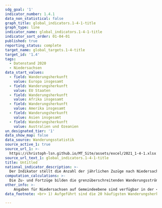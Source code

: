 ```yaml
---
sdg_goal: '1'
indicator_number: 1.4.1
data_non_statistical: false
graph_title: global_indicators.1-4-1-title
graph_type: line
indicator_name: global_indicators.1-4-1-title
indicator_sort_order: 01-04-01
published: true
reporting_status: complete
target_name: global_targets.1-4-title
target_id: '1.4'
tags:
  - Datenstand 2020
  - Niedersachsen
data_start_values:
  - field: Wanderungsherkunft
    value: Europa insgesamt
  - field: Wanderungsherkunft
    value: EU Staaten
  - field: Wanderungsherkunft
    value: Afrika insgesamt
  - field: Wanderungsherkunft
    value: Amerika insgesamt
  - field: Wanderungsherkunft
    value: Asien insgesamt
  - field: Wanderungsherkunft
    value: Australien und Ozeanien
un_designated_tier: '1'
data_show_map: false
data_source: Wanderungsstatistik
source_active_1: true
source_url_1: >-
  https://christoph-lsn.github.io/MT_Site/assets/excel/2021_1-4-1.xlsx
source_url_text_1: global_indicators.1-4-1-title
title: Untitled
national_indicator_description: >-
  Der Indikator stellt die Anzahl der jährlichen Zuzüge nach Niedersachsen aus dem Ausland (=über die Bundesgrenzen) nach dem Land der Wanderungsherkunft dar. Darüberhinaus werden die Zuzüge aus den Kontinenten aggregiert dargestellt.
computation_calculations: >-
  Die Zu- und Fortzüge bilden die grenzüberschreitenden Wanderungsströme zwischen Niedersachsen und dem Ausland nach demographischen Merkmalen ab. Die Kennzahl stellt das Ausmaß der Abwanderung aus Niedersachsen dar. Die Daten liegen differenziert nach Wanderungsziel vor. Daten über Zuzüge aus dem Ausland und die Fortzüge in das Ausland sind aussagekräftige Kennzahlen zum Wanderungsgeschehen. Sie basieren auf Angaben der Meldebehörden. Vor allem in den Jahren 2008 und 2009 ist die Aussagekraft der Daten allerdings beeinträchtigt: Die den Fortzügen dieser Jahre ins Ausland zugrunde liegenden Angaben der Meldebehörden enthalten Melderegisterbereinigungen, die infolge der Einführung der persönlichen Steueridentifikationsnummer durchgeführt worden sind. Das Ergebnis der Bereinigungen sind auch noch im Jahr 2009 nachgeholte Buchungen „Fortzug in das Ausland“, die in die Zählung der Fortzüge eingegangen sind. Die Werte werden nach dem Land des Wanderungsziels ausgewiesen. Aufgeführt sind die Länder der 20 häufigsten Staatsangehörigkeiten der Ausländerinnen und Ausländer in Niedersachsen.
other_info: >-
    Angaben für Niedersachsen auf Gemeindeebene sind verfügbar in der <a href="https://www1.nls.niedersachsen.de/statistik/default.asp" target="_blank">LSN-Online Datenbank</a> (Statistische Erhebung > 120 Wanderungsstatistik) sowie bundesweit in der <a href="https://www.regionalstatistik.de/genesis/online/logon" target="_blank">Regionaldatenbank Deutschland</a>. Methodische Erläuterungen finden sich fortlaufend in dem jährlich erscheinenden <a href="https://www.statistik.niedersachsen.de/startseite/veroffentlichungen/statistische_berichte/statistische-berichte-niedersachsen-87713.html" target="_blank">Statistische Berichten</a> Niedersachsen A III 1, Wanderungen.
data_footnote: <br> 1) Aufgeführt sind die 20 häufigsten Wanderungsherkunftsländer als darunter Positionen der in der Zeile Ingesamt augewiesenen Werte "Staatenlos" sowie "ungeklärt und ohne Angabe" werden in Sonstige Ziele geführt.

---
```

